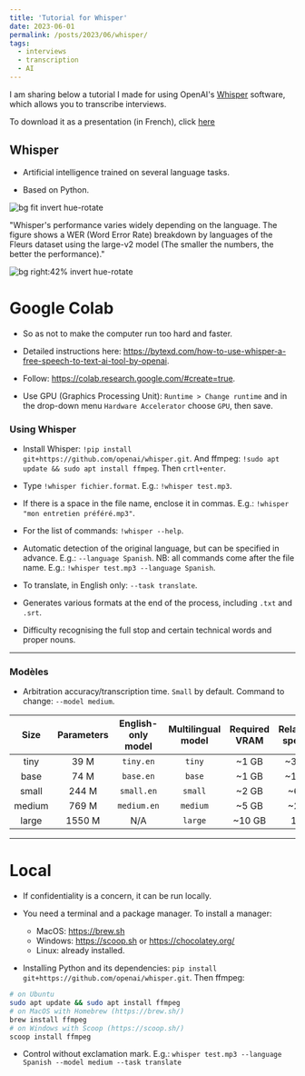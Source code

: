 ```yaml
---
title: 'Tutorial for Whisper'
date: 2023-06-01
permalink: /posts/2023/06/whisper/
tags:
  - interviews
  - transcription
  - AI
---
```


I am sharing below a tutorial I made for using OpenAI's
[Whisper](https://github.com/openai/whisper) software, which allows you to
transcribe interviews.

To download it as a presentation (in French), click [here](/files/presentation_whisper.pdf)

## Whisper

- Artificial intelligence trained on several language tasks.

- Based on Python.

![bg fit invert hue-rotate](https://raw.githubusercontent.com/openai/whisper/main/approach.png)

"Whisper's performance varies widely depending on the language. The figure shows a WER (Word Error Rate) breakdown by languages of the Fleurs dataset using the large-v2 model (The smaller the numbers, the better the performance)."

![bg right:42% invert hue-rotate](https://raw.githubusercontent.com/openai/whisper/main/language-breakdown.svg)

# Google Colab

- So as not to make the computer run too hard and faster.

- Detailed instructions here: <https://bytexd.com/how-to-use-whisper-a-free-speech-to-text-ai-tool-by-openai>.

- Follow: <https://colab.research.google.com/#create=true>.

- Use GPU (Graphics Processing Unit): `Runtime > Change runtime` and in the drop-down menu `Hardware Accelerator` choose `GPU`, then save.

### Using Whisper

- Install Whisper: `!pip install git+https://github.com/openai/whisper.git`. And ffmpeg: `!sudo apt update && sudo apt install ffmpeg`. Then `crtl+enter`.

- Type `!whisper fichier.format`. E.g.: `!whisper test.mp3`.

- If there is a space in the file name, enclose it in commas. E.g.: `!whisper "mon entretien préféré.mp3"`.

- For the list of commands: `!whisper --help`.

- Automatic detection of the original language, but can be specified in advance. E.g.: `--language Spanish`. NB: all commands come after the file name. E.g.: `!whisper test.mp3 --language Spanish`.

- To translate, in English only: `--task translate`.

- Generates various formats at the end of the process, including `.txt` and `.srt`.

- Difficulty recognising the full stop and certain technical words and proper nouns.

---

### Modèles

- Arbitration accuracy/transcription time. `Small` by default. Command to change: `--model medium`.

|  Size  | Parameters | English-only model | Multilingual model | Required VRAM | Relative speed |
|:------:|:----------:|:------------------:|:------------------:|:-------------:|:--------------:|
|  tiny  |    39 M    |     `tiny.en`      |       `tiny`       |     ~1 GB     |      ~32x      |
|  base  |    74 M    |     `base.en`      |       `base`       |     ~1 GB     |      ~16x      |
| small  |   244 M    |     `small.en`     |      `small`       |     ~2 GB     |      ~6x       |
| medium |   769 M    |    `medium.en`     |      `medium`      |     ~5 GB     |      ~2x       |
| large  |   1550 M   |        N/A         |      `large`       |    ~10 GB     |       1x       |

---

# Local

- If confidentiality is a concern, it can be run locally.

- You need a terminal and a package manager. To install a manager:
  - MacOS: <https://brew.sh>
  - Windows: <https://scoop.sh> or <https://chocolatey.org/>
  - Linux: already installed.

- Installing Python and its dependencies: `pip install git+https://github.com/openai/whisper.git`. Then ffmpeg:

```bash
# on Ubuntu
sudo apt update && sudo apt install ffmpeg
# on MacOS with Homebrew (https://brew.sh/)
brew install ffmpeg
# on Windows with Scoop (https://scoop.sh/)
scoop install ffmpeg
```

- Control without exclamation mark. E.g.: `whisper test.mp3 --language Spanish --model medium --task translate`

